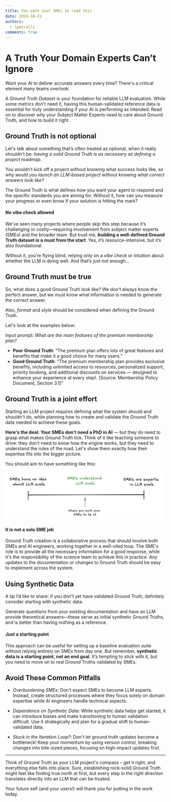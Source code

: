 ```yaml
---
title: You want your SMEs to read this
date: 2024-10-21
authors:
  - lpetralli
comments: true
---
```


# A Truth Your Domain Experts Can’t Ignore

Want your AI to deliver accurate answers every time? There's a critical element many teams overlook.

A *Ground Truth Dataset* is your foundation for reliable LLM evaluation. While some metrics don't need it, having this human-validated reference data is essential for truly understanding if your AI is performing as intended. Read on to discover why your Subject Matter Experts need to care about Ground Truth, and how to build it right.

<!-- more -->

## Ground Truth is not optional

Let's talk about something that’s often treated as optional, when it really shouldn’t be: *having a solid Ground Truth is as necessary as defining a project roadmap*. 

You wouldn’t kick off a project without knowing what success looks like, so *why would you launch an LLM-based project without knowing what correct answers look like?* 

The Ground Truth is what defines how you want your agent to respond and the specific standards you are aiming for. Without it, how can you measure your progress or even know if your solution is hitting the mark?

#### No vibe check allowed

We've seen many projects where people skip this step because it’s challenging or costly—requiring involvement from subject matter experts (SMEs) and the broader team. But trust me, **building a well-defined Ground Truth dataset is a must from the start**. Yes, it’s resource-intensive, but it’s also foundational. 

Without it, you’re flying blind, relying only on a *vibe check* or intuition about whether the LLM is doing well. And that’s just not enough...

## Ground Truth must be true

So, what does a good Ground Truth look like? We don't always know the perfect answer, but we must know what information is needed to generate the correct answer. 

Also, *format* and *style* should be considered when defining the Ground Truth. 

Let's look at the examples below:

Input prompt: *What are the main features of the premium membership plan?*

- **Poor Ground Truth**: “The premium plan offers lots of great features and benefits that make it a good choice for many users.”
- **Good Ground Truth**: “The premium membership plan provides exclusive benefits, including unlimited access to resources, personalized support, priority booking, and additional discounts on services — designed to enhance your experience at every step!. [Source: Membership Policy Document, Section 3.1]”

## Ground Truth is a joint effort

Starting an LLM project requires defining what the system should and shouldn't do, while planning how to create and validate the Ground Truth data needed to achieve these goals.

**Here's the deal: Your SMEs don't need a PhD in AI** — but they do need to grasp what makes Ground Truth tick. Think of it like teaching someone to drive: they don't need to know how the engine works, but they need to understand the rules of the road. Let's show them exactly how their expertise fits into the bigger picture. 

You should aim to have something like this:

![SMEs Scale](../../assets/SMEs-scale.png)

#### It is not a solo SME job

Ground Truth creation is a collaborative process that should involve both SMEs and AI engineers, working together in a well-oiled loop. The SME's role is to provide all the necessary information for a good response, while it's the responsibility of the science team to achieve this in practice. Any updates to the documentation or changes to Ground Truth should be easy to implement across the system. 


## Using Synthetic Data

A tip I’d like to share: if you don’t yet have validated Ground Truth, definitely consider starting with synthetic data. 

Generate questions from your existing documentation and have an LLM provide theoretical answers—these serve as initial synthetic Ground Truths, and is better than having nothing as a reference. 

#### Just a starting point

This approach can be useful for setting up a baseline evaluation suite without relying entirely on SMEs from day one. But remember, **synthetic data is a starting point, not an end goal**. It’s tempting to stick with it, but you need to move on to real Ground Truths validated by SMEs. 

## Avoid These Common Pitfalls

- *Overburdening SMEs*: Don't expect SMEs to become LLM experts. Instead, create structured processes where they focus solely on domain expertise while AI engineers handle technical aspects.

- *Dependence on Synthetic Data*: While synthetic data helps get started, it can introduce biases and make transitioning to human validation difficult. Use it strategically and plan for a gradual shift to human-validated data.

- *Stuck in the Iteration Loop?*: Don't let ground truth updates become a bottleneck! Keep your momentum by using version control, breaking changes into bite-sized pieces, focusing on high-impact updates first.

---

Think of Ground Truth as your LLM project's compass – get it right, and everything else falls into place. Sure, establishing rock-solid Ground Truth might feel like finding true north at first, but every step in the right direction translates directly into an LLM that can be trusted. 

Your future self (and your users!) will thank you for putting in the work today.


